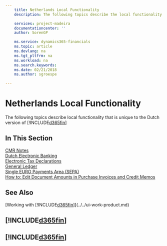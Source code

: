 ```yaml
---
    title: Netherlands Local Functionality
    description: The following topics describe the local functionality in the Dutch version of Finance and Operations, Business edition.

    services: project-madeira
    documentationcenter: ''
    author: SorenGP

    ms.service: dynamics365-financials
    ms.topic: article
    ms.devlang: na
    ms.tgt_pltfrm: na
    ms.workload: na
    ms.search.keywords:
    ms.date: 02/21/2018
    ms.author: sgroespe

---
```

# Netherlands Local Functionality
The following topics describe local functionality that is unique to the Dutch version of [!INCLUDE[d365fin](../../includes/d365fin_md.md)]  

## In This Section  
  [CMR Notes](cmr-notes.md)  
  [Dutch Electronic Banking](dutch-electronic-banking.md)  
  [Electronic Tax Declarations](electronic-tax-declarations.md)  
  [General Ledger](general-ledger.md)  
  [Single EURO Payments Area (SEPA)](single-euro-payments-area-sepa-.md)  
  [How to: Edit Document Amounts in Purchase Invoices and Credit Memos](how-to-edit-document-amounts-in-purchase-invoices-and-credit-memos.md)  

## See Also
[Working with [!INCLUDE[d365fin](../../includes/d365fin_md.md)]](../../ui-work-product.md)  

## [!INCLUDE[d365fin](../../includes/free_trial_md.md)]  
## [!INCLUDE[d365fin](../../includes/training_link_md.md)]
